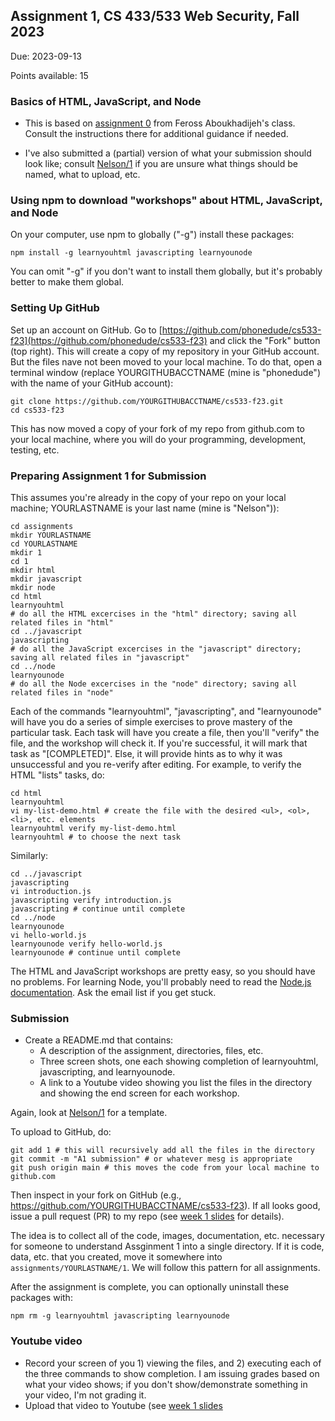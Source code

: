 ## Assignment 1, CS 433/533 Web Security, Fall 2023

Due: 2023-09-13

Points available: 15

### Basics of HTML, JavaScript, and Node

* This is based on [assignment 0](https://web.stanford.edu/class/cs253/assign0) from Feross Aboukhadijeh's class.  Consult the instructions there for additional guidance if needed.

* I've also submitted a (partial) version of what your submission should look like; consult [Nelson/1](Nelson/1) if you are unsure what things should be named, what to upload, etc.  

### Using npm to download "workshops" about HTML, JavaScript, and Node

On your computer, use npm to globally ("-g") install these packages:

```
npm install -g learnyouhtml javascripting learnyounode
```

You can omit "-g" if you don't want to install them globally, but it's probably better to make them global.

### Setting Up GitHub

Set up an account on GitHub.  Go to [https://github.com/phonedude/cs533-f23](https://github.com/phonedude/cs533-f23) and click the "Fork" button (top right).  This will create a copy of my repository in your GitHub account.  But the files nave not been moved to your local machine.  To do that, open a terminal window (replace YOURGITHUBACCTNAME (mine is "phonedude") with the name of your GitHub account):

```
git clone https://github.com/YOURGITHUBACCTNAME/cs533-f23.git
cd cs533-f23
```

This has now moved a copy of your fork of my repo from github.com to your local machine, where you will do your programming, development, testing, etc.  

### Preparing Assignment 1 for Submission

This assumes you're already in the copy of your repo on your local machine; YOURLASTNAME is your last name (mine is "Nelson")):

```
cd assignments
mkdir YOURLASTNAME
cd YOURLASTNAME
mkdir 1
cd 1
mkdir html
mkdir javascript
mkdir node
cd html 
learnyouhtml
# do all the HTML excercises in the "html" directory; saving all related files in "html"
cd ../javascript
javascripting
# do all the JavaScript excercises in the "javascript" directory; saving all related files in "javascript"
cd ../node
learnyounode
# do all the Node excercises in the "node" directory; saving all related files in "node"
```

Each of the commands "learnyouhtml", "javascripting", and "learnyounode" will have you do a series of simple exercises to prove mastery of the particular task.  Each task will have you create a file, then you'll "verify" the file, and the workshop will check it.  If you're successful, it will mark that task as "[COMPLETED]".  Else, it will provide hints as to why it was unsuccessful and you re-verify after editing.  For example, to verify the HTML "lists" tasks, do:

```
cd html
learnyouhtml
vi my-list-demo.html # create the file with the desired <ul>, <ol>, <li>, etc. elements
learnyouhtml verify my-list-demo.html
learnyouhtml # to choose the next task
```

Similarly:

```
cd ../javascript
javascripting
vi introduction.js
javascripting verify introduction.js
javascripting # continue until complete
cd ../node
learnyounode
vi hello-world.js
learnyounode verify hello-world.js
learnyounode # continue until complete
```

The HTML and JavaScript workshops are pretty easy, so you should have no problems.  For learning Node, you'll probably need to read the [Node.js documentation](https://nodejs.org/api/).  Ask the email list if you get stuck.  

### Submission

* Create a README.md that contains:
  * A description of the assignment, directories, files, etc.
  * Three screen shots, one each showing completion of learnyouhtml, javascripting, and learnyounode.
  * A link to a Youtube video showing you list the files in the directory and showing the end screen for each workshop.

Again, look at [Nelson/1](Nelson/1) for a template.

To upload to GitHub, do:

```
git add 1 # this will recursively add all the files in the directory
git commit -m "A1 submission" # or whatever mesg is appropriate
git push origin main # this moves the code from your local machine to github.com
```

Then inspect in your fork on GitHub (e.g., https://github.com/YOURGITHUBACCTNAME/cs533-f23).  If all looks good, issue a pull request (PR) to my repo (see [week 1 slides](https://docs.google.com/presentation/d/1EZomYYzDeLNzCOlTsFUWgVHUhuiCGgXPY8G3r-i_Yic/edit) for details).

The idea is to collect all of the code, images, documentation, etc. necessary for someone to understand Assginment 1 into a single directory.  If it is code, data, etc. that you created, move it somewhere into ```assignments/YOURLASTNAME/1```.  We will follow this pattern for all assignments.

After the assignment is complete, you can optionally uninstall these packages with:

```
npm rm -g learnyouhtml javascripting learnyounode
```

### Youtube video

* Record your screen of you 1) viewing the files, and 2) executing each of the three commands to show completion.  I am issuing grades based on what your video shows; if you don't show/demonstrate something in your video, I'm not grading it.  
* Upload that video to Youtube (see [week 1 slides](https://docs.google.com/presentation/d/1FaFNxFVoVhM7_iGNLu_SQPAVssxWv3Bsm8q7FyCPWjU/edit)


